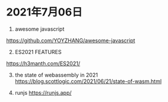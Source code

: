 # 2021年7月06日

1. awesome javascript

<https://github.com/YOYZHANG/awesome-javascript>

2. ES2021 FEATURES

<https://h3manth.com/ES2021/>

3. the state of webassembly in 2021
<https://blog.scottlogic.com/2021/06/21/state-of-wasm.html>

4. runjs
<https://runjs.app/>


